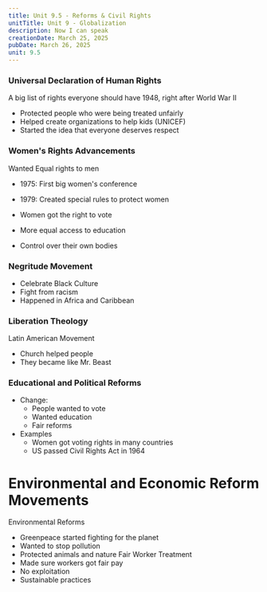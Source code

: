 ```yaml
---
title: Unit 9.5 - Reforms & Civil Rights
unitTitle: Unit 9 - Globalization
description: Now I can speak
creationDate: March 25, 2025
pubDate: March 26, 2025
unit: 9.5
---
```



###  Universal Declaration of Human Rights
A big list of rights everyone should have
1948, right after World War II
  - Protected people who were being treated unfairly
  - Helped create organizations to help kids (UNICEF)
  - Started the idea that everyone deserves respect



###  Women's Rights Advancements
Wanted Equal rights to men
  - 1975: First big women's conference
  - 1979: Created special rules to protect women

  - Women got the right to vote
  - More equal access to education
  - Control over their own bodies



###  Negritude Movement
- Celebrate Black Culture
- Fight from racism
- Happened in Africa and Caribbean

###  Liberation Theology
Latin American Movement
- Church helped people
- They became like Mr. Beast



###  Educational and Political Reforms
- Change:
	- People wanted to vote
	- Wanted education
	- Fair reforms
- Examples
	- Women got voting rights in many countries
	- US passed Civil Rights Act in 1964
#  Environmental and Economic Reform Movements

 Environmental Reforms 
  - Greenpeace started fighting for the planet
  - Wanted to stop pollution
  - Protected animals and nature
Fair Worker Treatment
  -  Made sure workers got fair pay
  - No exploitation
  - Sustainable practices